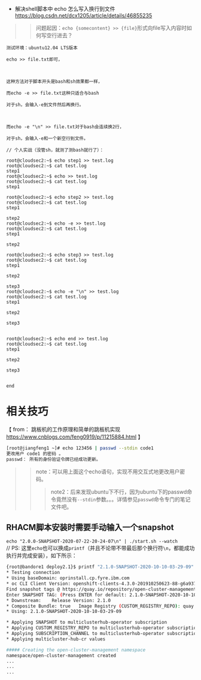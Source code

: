 

- 解决shell脚本中 echo 怎么写入换行到文件 https://blog.csdn.net/dcx1205/article/details/46855235
>> 问题起因：`echo {somecontent} >> {file}`形式向file写入内容时如何写空行进去？
```
测试环境：ubuntu12.04 LTS版本

echo >> file.txt即可，



这种方法对于脚本开头是bash和sh效果都一样，

而echo -e >> file.txt这种只适合与bash

对于sh，会输入-e到文件然后再换行。



而echo -e "\n" >> file.txt对于bash会连续换2行，

对于sh，会输入-e和一个新空行到文件。
```

```shell
// 个人实战（没管sh，就测了测bash就行了）：

root@cloudsec2:~$ echo step1 >> test.log
root@cloudsec2:~$ cat test.log
step1
root@cloudsec2:~$ echo >> test.log
root@cloudsec2:~$ cat test.log
step1

root@cloudsec2:~$ echo step2 >> test.log
root@cloudsec2:~$ cat test.log
step1

step2
root@cloudsec2:~$ echo -e >> test.log
root@cloudsec2:~$ cat test.log
step1

step2

root@cloudsec2:~$ echo step3 >> test.log
root@cloudsec2:~$ cat test.log
step1

step2

step3
root@cloudsec2:~$ echo -e "\n" >> test.log
root@cloudsec2:~$ cat test.log
step1

step2

step3


root@cloudsec2:~$ echo end >> test.log
root@cloudsec2:~$ cat test.log
step1

step2

step3


end
```

# 相关技巧

【 from： 跳板机的工作原理和简单的跳板机实现 https://www.cnblogs.com/feng0919/p/11215884.html 】
```sh
[root@jiangfeng1 ~]# echo 123456 | passwd --stdin code1
更改用户 code1 的密码 。
passwd： 所有的身份验证令牌已经成功更新。
```
>> note：可以用上面这个echo语句，实现不用交互式地更改用户密码。
>>> note2：后来发现ubuntu下不行，因为ubuntu下的passwd命令竟然没有`--stdin`参数。。。详情参见`passwd`命令专门的笔记文件吧。

## RHACM脚本安装时需要手动输入一个snapshot

`echo "2.0.0-SNAPSHOT-2020-07-22-20-24-07\n" | ./start.sh --watch` <br> // PS: 这里`echo`也可以换成`printf`（并且不论带不带最后那个换行符`\n`，都能成功执行并完成安装），如下所示：
```sh
{root@bandore1 deploy2.1}$ printf "2.1.0-SNAPSHOT-2020-10-10-03-29-09" | ./start.sh --watch
* Testing connection
* Using baseDomain: oprinstall.cp.fyre.ibm.com
* oc CLI Client Version: openshift-clients-4.3.0-201910250623-88-g6a937dfe
Find snapshot tags @ https://quay.io/repository/open-cluster-management/acm-custom-registry?tab=tags
Enter SNAPSHOT TAG: (Press ENTER for default: 2.1.0-SNAPSHOT-2020-10-10-03-29-09)
* Downstream:    Release Version: 2.1.0
* Composite Bundle: true   Image Registry (CUSTOM_REGISTRY_REPO): quay.io/open-cluster-management
* Using: 2.1.0-SNAPSHOT-2020-10-10-03-29-09

* Applying SNAPSHOT to multiclusterhub-operator subscription
* Applying CUSTOM_REGISTRY_REPO to multiclusterhub-operator subscription
* Applying SUBSCRIPTION_CHANNEL to multiclusterhub-operator subscription
* Applying multicluster-hub-cr values

##### Creating the open-cluster-management namespace
namespace/open-cluster-management created
...
...
...
```
